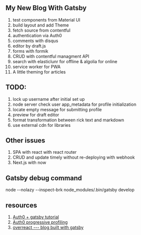 ## My New Blog With Gatsby
1. test components from Material UI
2. build layout and add Theme
3. fetch source from contentful
4. authentication via Auth0
5. comments with disqus
6. editor by draft.js
7. forms with formik
8. CRUD with contentful managment API
9. search with elasticlunr for offline & algolia for online
10. service worker for PWA
11. A little theming for articles

## TODO:
1. lock up username after initial set up
2. node server check user app_metadata for profile initialization
3. locate empty message for submitting profile
4. preview for draft editor
5. format transformation between rick text and markdown
6. use external cdn for libraries

## Other issues
1. SPA with react with react router
2. CRUD and update timely without re-deploying with webhook
3. Next.js with now

## Gatsby debug command
node --nolazy --inspect-brk node_modules/.bin/gatsby develop

## resources
1. [Auth0 + gatsby tutorial](https://auth0.com/blog/securing-gatsby-with-auth0/)
2. [Auth0 progressive profiling](https://github.com/auth0/rules/tree/master/redirect-rules/progressive-profiling)
3. [overreact --- blog built with gatsby](https://github.com/gaearon/overreacted.io) 
